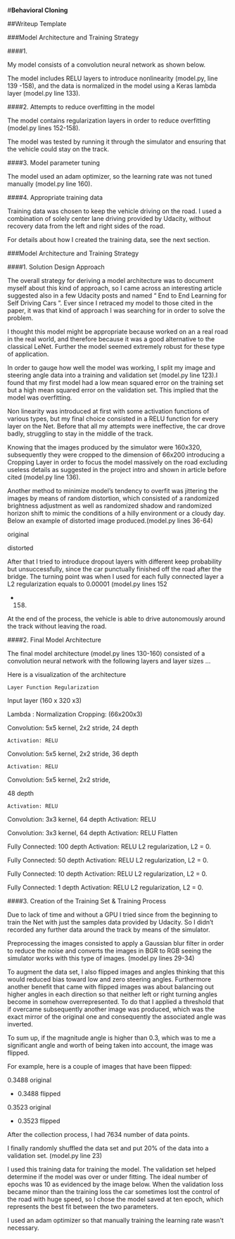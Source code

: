 

#**Behavioral Cloning**

##Writeup Template

###Model Architecture and Training Strategy

####1.

My model consists of a convolution neural network as shown below.

The model includes RELU layers to introduce nonlinearity (model.py, line
139 -158), and the data is normalized in the model using a Keras lambda
layer (model.py line 133).


####2. Attempts to reduce overfitting in the model

The model contains regularization layers in order to reduce overfitting
(model.py lines 152-158).

The model was tested by running it through the simulator and ensuring
that the vehicle could stay on the track.

####3. Model parameter tuning

The model used an adam optimizer, so the learning rate was not tuned
manually (model.py line 160).

####4. Appropriate training data

Training data was chosen to keep the vehicle driving on the road. I used
a combination of solely center lane driving provided by Udacity, without
recovery data from the left and right sides of the road.

For details about how I created the training data, see the next section.

###Model Architecture and Training Strategy

####1. Solution Design Approach

The overall strategy for deriving a model architecture was to document
myself about this kind of approach, so I came across an interesting
article suggested also in a few Udacity posts and named “ End to End
Learning for Self Driving Cars ”. Ever since I retraced my model to those
cited in the paper, it was that kind of approach I was searching for in
order to solve the problem.

I thought this model might be appropriate because worked on an a real
road in the real world, and therefore because it was a good alternative
to the classical LeNet. Further the model seemed extremely robust for
these type of application.

In order to gauge how well the model was working, I split my image and
steering angle data into a training and validation set (model.py line
123).I found that my first model had a low mean squared error on the
training set but a high mean squared error on the validation set. This
implied that the model was overfitting.

Non linearity was introduced at first with some activation functions of
various types, but my final choice consisted in a RELU function for every
layer on the Net. Before that all my attempts were ineffective, the car
drove badly, struggling to stay in the middle of the track.

Knowing that the images produced by the simulator were 160x320,
subsequently they were cropped to the dimension of 66x200 introducing a
Cropping Layer in order to focus the model massively on the road
excluding useless details as suggested in the project intro and shown in
article before cited (model.py line 136).

Another method to minimize model’s tendency to overfit was jittering the
images by means of random distortion, which consisted of a randomized
brightness adjustment as well as randomized shadow and randomized horizon
shift to mimic the conditions of a hilly environment or a cloudy day.
Below an example of distorted image produced.(model.py lines 36-64)


original

distorted

After that I tried to introduce dropout layers with different keep
probability but unsuccessfully, since the car punctually finished off the
road after the bridge. The turning point was when I used for each fully
connected layer a L2 regularization equals to 0.00001 (model.py lines 152

- 158)

At the end of the process, the vehicle is able to drive autonomously
around the track without leaving the road.


####2. Final Model Architecture

The final model architecture (model.py lines 130-160) consisted of a
convolution neural network with the following layers and layer sizes ...

Here is a visualization of the architecture

```
Layer Function Regularization
```
Input layer (160 x 320 x3)

Lambda : Normalization
Cropping: (66x200x3)

Convolution: 5x5 kernel, 2x2 stride,
24 depth

```
Activation: RELU
```
Convolution: 5x5 kernel, 2x2 stride,
36 depth

```
Activation: RELU
```
Convolution: 5x5 kernel, 2x2 stride,

48 depth

```
Activation: RELU
```
Convolution: 3x3 kernel, 64 depth Activation: RELU

Convolution: 3x3 kernel, 64 depth Activation: RELU
Flatten

Fully Connected: 100 depth Activation: RELU L2 regularization, L2 = 0.

Fully Connected: 50 depth Activation: RELU L2 regularization, L2 = 0.

Fully Connected: 10 depth Activation: RELU L2 regularization, L2 = 0.

Fully Connected: 1 depth Activation: RELU L2 regularization, L2 = 0.

####3. Creation of the Training Set & Training Process

Due to lack of time and without a GPU I tried since from the beginning to
train the Net with just the samples data provided by Udacity. So I didn’t
recorded any further data around the track by means of the simulator.

Preprocessing the images consisted to apply a Gaussian blur filter in
order to reduce the noise and converts the images in BGR to RGB seeing
the simulator works with this type of images.
(model.py lines 29-34)

To augment the data set, I also flipped images and angles thinking that
this would reduced bias toward low and zero steering angles. Furthermore
another benefit that came with flipped images was about balancing out
higher angles in each direction so that neither left or right turning
angles become in somehow overrepresented. To do that I applied a
threshold that if overcame subsequently another image was produced, which
was the exact mirror of the original one and consequently the associated
angle was inverted.


To sum up, if the magnitude angle is higher than 0.3, which was to me a
significant angle and worth of being taken into account, the image was
flipped.

For example, here is a couple of images that have been flipped:

0.3488 original

- 0.3488 flipped

0.3523 original

- 0.3523 flipped


After the collection process, I had 7634 number of data points.

I finally randomly shuffled the data set and put 20% of the data into a
validation set. (model.py line 23)

I used this training data for training the model. The validation set
helped determine if the model was over or under fitting. The ideal number
of epochs was 10 as evidenced by the image below. When the validation
loss became minor than the training loss the car sometimes lost the
control of the road with huge speed, so I chose the model saved at ten
epoch, which represents the best fit between the two parameters.

I used an adam optimizer so that manually training the learning rate
wasn't necessary.